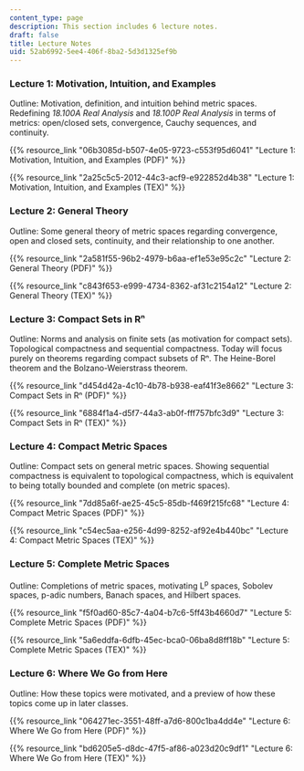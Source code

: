 ```yaml
---
content_type: page
description: This section includes 6 lecture notes.
draft: false
title: Lecture Notes
uid: 52ab6992-5ee4-406f-8ba2-5d3d1325ef9b
---
```

### Lecture 1: Motivation, Intuition, and Examples

Outline: Motivation, definition, and intuition behind metric spaces. Redefining *18.100A Real Analysis* and *18.100P Real Analysis* in terms of metrics: open/closed sets, convergence, Cauchy sequences, and continuity.

{{% resource_link "06b3085d-b507-4e05-9723-c553f95d6041" "Lecture 1: Motivation, Intuition, and Examples (PDF)" %}}

{{% resource_link "2a25c5c5-2012-44c3-acf9-e922852d4b38" "Lecture 1: Motivation, Intuition, and Examples (TEX)" %}}  

### Lecture 2: General Theory

Outline: Some general theory of metric spaces regarding convergence, open and closed sets, continuity, and their relationship to one another. 

{{% resource_link "2a581f55-96b2-4979-b6aa-ef1e53e95c2c" "Lecture 2: General Theory (PDF)" %}}

{{% resource_link "c843f653-e999-4734-8362-af31c2154a12" "Lecture 2: General Theory (TEX)" %}}

### Lecture 3: Compact Sets in Rⁿ

Outline: Norms and analysis on finite sets (as motivation for compact sets). Topological compactness and sequential compactness. Today will focus purely on theorems regarding compact subsets of Rⁿ. The Heine-Borel theorem and the Bolzano-Weierstrass theorem. 

{{% resource_link "d454d42a-4c10-4b78-b938-eaf41f3e8662" "Lecture 3: Compact Sets in Rⁿ (PDF)" %}}

{{% resource_link "6884f1a4-d5f7-44a3-ab0f-fff757bfc3d9" "Lecture 3: Compact Sets in Rⁿ (TEX)" %}}

### Lecture 4: Compact Metric Spaces

Outline: Compact sets on general metric spaces. Showing sequential compactness is equivalent to topological compactness, which is equivalent to being totally bounded and complete (on metric spaces). 

{{% resource_link "7dd85a6f-ae25-45c5-85db-f469f215fc68" "Lecture 4: Compact Metric Spaces (PDF)" %}}

{{% resource_link "c54ec5aa-e256-4d99-8252-af92e4b440bc" "Lecture 4: Compact Metric Spaces (TEX)" %}} 

### Lecture 5: Complete Metric Spaces

Outline: Completions of metric spaces, motivating L<sup>p</sup> spaces, Sobolev spaces, p-adic numbers, Banach spaces, and Hilbert spaces.  

{{% resource_link "f5f0ad60-85c7-4a04-b7c6-5ff43b4660d7" "Lecture 5: Complete Metric Spaces (PDF)" %}}

{{% resource_link "5a6eddfa-6dfb-45ec-bca0-06ba8d8ff18b" "Lecture 5: Complete Metric Spaces (TEX)" %}}

### Lecture 6: Where We Go from Here

Outline: How these topics were motivated, and a preview of how these topics come up in later classes.

{{% resource_link "064271ec-3551-48ff-a7d6-800c1ba4dd4e" "Lecture 6: Where We Go from Here (PDF)" %}}

{{% resource_link "bd6205e5-d8dc-47f5-af86-a023d20c9df1" "Lecture 6: Where We Go from Here (TEX)" %}}